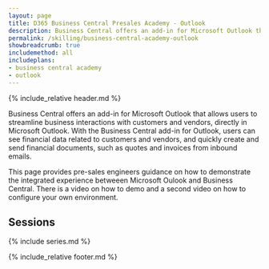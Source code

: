 ```yaml
---
layout: page
title: D365 Business Central Presales Academy - Outlook
description: Business Central offers an add-in for Microsoft Outlook that allows users to streamline business interactions with customers and vendors, directly in Microsoft Outlook. With the Business Central add-in for Outlook, users can see financial data related to customers and vendors, and quickly create and send financial documents, such as quotes and invoices from inbound emails.
permalink: /skilling/business-central-academy-outlook
showbreadcrumb: true
includemethod: all
includeplans:
- business central academy
- outlook
---
```


{% include_relative header.md %}

Business Central offers an add-in for Microsoft Outlook that allows users to streamline business interactions with customers and vendors, directly in Microsoft Outlook. With the Business Central add-in for Outlook, users can see financial data related to customers and vendors, and quickly create and send financial documents, such as quotes and invoices from inbound emails.

This page provides pre-sales engineers guidance on how to demonstrate the integrated experience betweeen Microsoft Oulook and Business Central. There is a video on how to demo and a second video on how to configure your own environment. 

## Sessions

{% include series.md %}

{% include_relative footer.md %}
